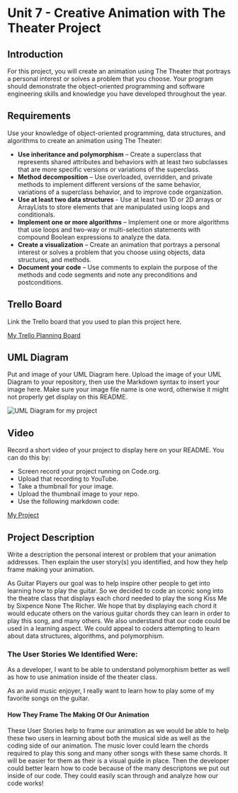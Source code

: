 # Unit 7 - Creative Animation with The Theater Project

## Introduction

For this project, you will create an animation using The Theater that portrays a personal interest or solves a problem that you choose. Your program should demonstrate the object-oriented programming and software engineering skills and knowledge you have developed throughout the year.

## Requirements

Use your knowledge of object-oriented programming, data structures, and algorithms to create an animation using The Theater:

- **Use inheritance and polymorphism** – Create a superclass that represents shared attributes and behaviors with at least two subclasses that are more specific versions or variations of the superclass.
- **Method decomposition** – Use overloaded, overridden, and private methods to implement different versions of the same behavior, variations of a superclass behavior, and to improve code organization.
- **Use at least two data structures** - Use at least two 1D or 2D arrays or ArrayLists to store elements that are manipulated using loops and conditionals.
- **Implement one or more algorithms** – Implement one or more algorithms that use loops and two-way or multi-selection statements with compound Boolean expressions to analyze the data.
- **Create a visualization** – Create an animation that portrays a personal interest or solves a problem that you choose using objects, data structures, and methods.
- **Document your code** – Use comments to explain the purpose of the methods and code segments and note any preconditions and postconditions.

## Trello Board

Link the Trello board that you used to plan this project here. 

[My Trello Planning Board](https://trello.com/b/CDbTRU9N)

## UML Diagram

Put and image of your UML Diagram here. Upload the image of your UML Diagram to your repository, then use the Markdown syntax to insert your image here. Make sure your image file name is one word, otherwise it might not properly get display on this README.

![UML Diagram for my project](nameOfImageFileHere.png)

## Video

Record a short video of your project to display here on your README. You can do this by:

- Screen record your project running on Code.org.
- Upload that recording to YouTube.
- Take a thumbnail for your image.
- Upload the thumbnail image to your repo.
- Use the following markdown code:

[My Project](https://github.com/user-attachments/assets/8d930e63-8cfd-4d46-aa12-050f96a347e4)


## Project Description

Write a description the personal interest or problem that your animation addresses. Then explain the user story(s) you identified, and how they help frame making your animation.

As Guitar Players our goal was to help inspire other people to get into learning how to play the guitar. So we decided to code an iconic song into the theatre class that displays each chord needed to play the song Kiss Me by Sixpence None The Richer. We hope that by displaying each chord it would educate others on the various guitar chords they can learn in order to play this song, and many others. We also understand that our code could be used in a learning aspect. We could appeal to coders attempting to learn about data structures, algorithms, and polymorphism.

### The User Stories We Identified Were: 
As a developer, I want to be able to understand polymorphism better as well as how to use animation inside of the theater class.

As an avid music enjoyer, I really want to learn how to play some of my favorite songs on the guitar.

#### How They Frame The Making Of Our Animation
These User Stories help to frame our animation as we would be able to help these two users in learning about both the musical side as well as the coding side of our animation. The music lover could learn the chords required to play this song and many other songs with these same chords. It will be easier for them as their is a visual guide in place. Then the developer could better learn how to code because of the many descriptons we put out inside of our code. They could easily scan through and analyze how our code works!
